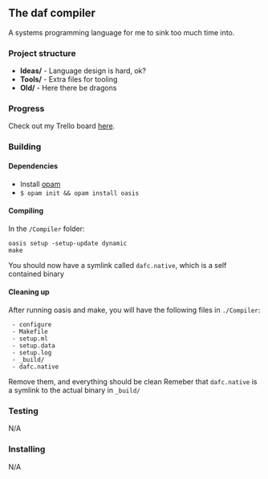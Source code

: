 ## The daf compiler
A systems programming language for me to sink too much time into.

### Project structure
 - **Ideas/** - Language design is hard, ok?
 - **Tools/** - Extra files for tooling
 - **Old/** - Here there be dragons

### Progress
Check out my Trello board [here](https://trello.com/b/bXCZLvBz "Daf trello board").

### Building
#### Dependencies

 - Install [opam](https://opam.ocaml.org/ "Opam website")
 - `$ opam init && opam install oasis`
 
#### Compiling

In the `/Compiler` folder:
 ```
 oasis setup -setup-update dynamic
 make
 ```
 
You should now have a symlink called `dafc.native`, which is a self contained binary

#### Cleaning up
After running oasis and make, you will have the following files in `./Compiler`:
```
 - configure
 - Makefile
 - setup.ml
 - setup.data
 - setup.log
 - _build/
 - dafc.native
```
Remove them, and everything should be clean
Remeber that `dafc.native` is a symlink to the actual binary in `_build/`

### Testing
N/A

### Installing
N/A
